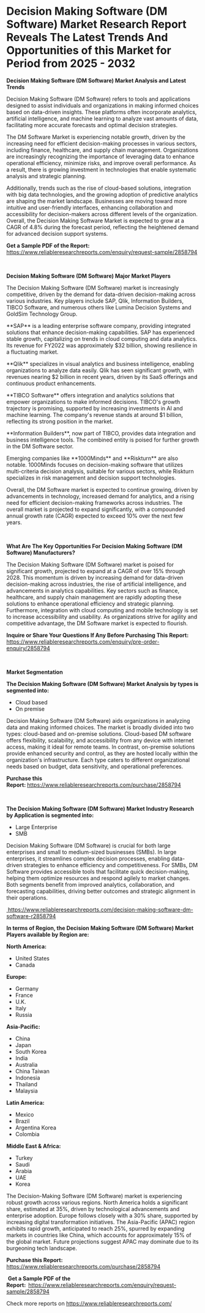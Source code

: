 <p><h1>Decision Making Software (DM Software) Market Research Report Reveals The Latest Trends And Opportunities of this Market for Period from 2025 - 2032</h1></p><p><strong>Decision Making Software (DM Software) Market Analysis and Latest Trends</strong></p>
<p><p>Decision Making Software (DM Software) refers to tools and applications designed to assist individuals and organizations in making informed choices based on data-driven insights. These platforms often incorporate analytics, artificial intelligence, and machine learning to analyze vast amounts of data, facilitating more accurate forecasts and optimal decision strategies. </p><p>The DM Software Market is experiencing notable growth, driven by the increasing need for efficient decision-making processes in various sectors, including finance, healthcare, and supply chain management. Organizations are increasingly recognizing the importance of leveraging data to enhance operational efficiency, minimize risks, and improve overall performance. As a result, there is growing investment in technologies that enable systematic analysis and strategic planning.</p><p>Additionally, trends such as the rise of cloud-based solutions, integration with big data technologies, and the growing adoption of predictive analytics are shaping the market landscape. Businesses are moving toward more intuitive and user-friendly interfaces, enhancing collaboration and accessibility for decision-makers across different levels of the organization. Overall, the Decision Making Software Market is expected to grow at a CAGR of 4.8% during the forecast period, reflecting the heightened demand for advanced decision support systems.</p></p>
<p><strong>Get a Sample PDF of the Report:&nbsp;</strong> <a href="https://www.reliableresearchreports.com/enquiry/request-sample/2858794?utm_campaign=2192&utm_medium=2&utm_source=Github&utm_content=ia&utm_term=12032025&utm_id=decision-making-software-dm-software">https://www.reliableresearchreports.com/enquiry/request-sample/2858794</a></p>
<p>&nbsp;</p>
<p><strong>Decision Making Software (DM Software) Major Market Players</strong></p>
<p><p>The Decision Making Software (DM Software) market is increasingly competitive, driven by the demand for data-driven decision-making across various industries. Key players include SAP, Qlik, Information Builders, TIBCO Software, and numerous others like Lumina Decision Systems and GoldSim Technology Group.</p><p>**SAP** is a leading enterprise software company, providing integrated solutions that enhance decision-making capabilities. SAP has experienced stable growth, capitalizing on trends in cloud computing and data analytics. Its revenue for FY2022 was approximately $32 billion, showing resilience in a fluctuating market.</p><p>**Qlik** specializes in visual analytics and business intelligence, enabling organizations to analyze data easily. Qlik has seen significant growth, with revenues nearing $2 billion in recent years, driven by its SaaS offerings and continuous product enhancements.</p><p>**TIBCO Software** offers integration and analytics solutions that empower organizations to make informed decisions. TIBCO's growth trajectory is promising, supported by increasing investments in AI and machine learning. The company's revenue stands at around $1 billion, reflecting its strong position in the market.</p><p>**Information Builders**, now part of TIBCO, provides data integration and business intelligence tools. The combined entity is poised for further growth in the DM Software sector.</p><p>Emerging companies like **1000Minds** and **Riskturn** are also notable. 1000Minds focuses on decision-making software that utilizes multi-criteria decision analysis, suitable for various sectors, while Riskturn specializes in risk management and decision support technologies.</p><p>Overall, the DM Software market is expected to continue growing, driven by advancements in technology, increased demand for analytics, and a rising need for efficient decision-making frameworks across industries. The overall market is projected to expand significantly, with a compounded annual growth rate (CAGR) expected to exceed 10% over the next few years.</p></p>
<p>&nbsp;</p>
<p><strong>What Are The Key Opportunities For Decision Making Software (DM Software) Manufacturers?</strong></p>
<p><p>The Decision Making Software (DM Software) market is poised for significant growth, projected to expand at a CAGR of over 15% through 2028. This momentum is driven by increasing demand for data-driven decision-making across industries, the rise of artificial intelligence, and advancements in analytics capabilities. Key sectors such as finance, healthcare, and supply chain management are rapidly adopting these solutions to enhance operational efficiency and strategic planning. Furthermore, integration with cloud computing and mobile technology is set to increase accessibility and usability. As organizations strive for agility and competitive advantage, the DM Software market is expected to flourish.</p></p>
<p><strong>Inquire or Share Your Questions If Any Before Purchasing This Report:</strong> <a href="https://www.reliableresearchreports.com/enquiry/pre-order-enquiry/2858794?utm_campaign=2192&utm_medium=2&utm_source=Github&utm_content=ia&utm_term=12032025&utm_id=decision-making-software-dm-software">https://www.reliableresearchreports.com/enquiry/pre-order-enquiry/2858794</a></p>
<p>&nbsp;</p>
<p><strong>Market Segmentation</strong></p>
<p><strong>The Decision Making Software (DM Software) Market Analysis by types is segmented into:</strong></p>
<p><ul><li>Cloud based</li><li>On premise</li></ul></p>
<p><p>Decision Making Software (DM Software) aids organizations in analyzing data and making informed choices. The market is broadly divided into two types: cloud-based and on-premise solutions. Cloud-based DM software offers flexibility, scalability, and accessibility from any device with internet access, making it ideal for remote teams. In contrast, on-premise solutions provide enhanced security and control, as they are hosted locally within the organization's infrastructure. Each type caters to different organizational needs based on budget, data sensitivity, and operational preferences.</p></p>
<p><strong>Purchase this Report:&nbsp;</strong><a href="https://www.reliableresearchreports.com/purchase/2858794?utm_campaign=2192&utm_medium=2&utm_source=Github&utm_content=ia&utm_term=12032025&utm_id=decision-making-software-dm-software">https://www.reliableresearchreports.com/purchase/2858794</a></p>
<p>&nbsp;</p>
<p><strong>The Decision Making Software (DM Software) Market Industry Research by Application is segmented into:</strong></p>
<p><ul><li>Large Enterprise</li><li>SMB</li></ul></p>
<p><p>Decision Making Software (DM Software) is crucial for both large enterprises and small to medium-sized businesses (SMBs). In large enterprises, it streamlines complex decision processes, enabling data-driven strategies to enhance efficiency and competitiveness. For SMBs, DM Software provides accessible tools that facilitate quick decision-making, helping them optimize resources and respond agilely to market changes. Both segments benefit from improved analytics, collaboration, and forecasting capabilities, driving better outcomes and strategic alignment in their operations.</p></p>
<p><a href="https://www.reliableresearchreports.com/decision-making-software-dm-software-r2858794?utm_campaign=2192&utm_medium=2&utm_source=Github&utm_content=ia&utm_term=12032025&utm_id=decision-making-software-dm-software">&nbsp;https://www.reliableresearchreports.com/decision-making-software-dm-software-r2858794</a></p>
<p><strong>In terms of Region, the Decision Making Software (DM Software) Market Players available by Region are:</strong></p>
<p>
    <p> <strong> North America: </strong>
        <ul>
            <li>United States</li>
            <li>Canada</li>
        </ul>
        </p> 
    <p> <strong> Europe: </strong>
        <ul>
            <li>Germany</li>
            <li>France</li>
            <li>U.K.</li>
            <li>Italy</li>
            <li>Russia</li>
        </ul>
        </p> 
    <p> <strong> Asia-Pacific: </strong>
        <ul>
            <li>China</li>
            <li>Japan</li>
            <li>South Korea</li>
            <li>India</li>
            <li>Australia</li>
            <li>China Taiwan</li>
            <li>Indonesia</li>
            <li>Thailand</li>
            <li>Malaysia</li>
        </ul>
        </p> 
    <p> <strong> Latin America: </strong>
        <ul>
            <li>Mexico</li>
            <li>Brazil</li>
            <li>Argentina Korea</li>
            <li>Colombia</li>
        </ul>
        </p> 
    <p> <strong> Middle East & Africa: </strong>
        <ul>
            <li>Turkey</li>
            <li>Saudi</li>
            <li>Arabia</li>
            <li>UAE</li>
            <li>Korea</li>
        </ul>
    </p>
    </p>
<p><p>The Decision-Making Software (DM Software) market is experiencing robust growth across various regions. North America holds a significant share, estimated at 35%, driven by technological advancements and enterprise adoption. Europe follows closely with a 30% share, supported by increasing digital transformation initiatives. The Asia-Pacific (APAC) region exhibits rapid growth, anticipated to reach 25%, spurred by expanding markets in countries like China, which accounts for approximately 15% of the global market. Future projections suggest APAC may dominate due to its burgeoning tech landscape.</p></p>
<p><strong>Purchase this Report: </strong><a href="https://www.reliableresearchreports.com/purchase/2858794?utm_campaign=2192&utm_medium=2&utm_source=Github&utm_content=ia&utm_term=12032025&utm_id=decision-making-software-dm-software">https://www.reliableresearchreports.com/purchase/2858794</a></p>
<p>&nbsp;<strong>Get a Sample PDF of the Report:&nbsp;&nbsp;</strong><a href="https://www.reliableresearchreports.com/enquiry/request-sample/2858794?utm_campaign=2192&utm_medium=2&utm_source=Github&utm_content=ia&utm_term=12032025&utm_id=decision-making-software-dm-software">https://www.reliableresearchreports.com/enquiry/request-sample/2858794</a></p>
<p><strong></strong></p>
<p>Check more reports on <a href="https://www.reliableresearchreports.com/?utm_campaign=2192&utm_medium=2&utm_source=Github&utm_content=ia&utm_term=12032025&utm_id=decision-making-software-dm-software">https://www.reliableresearchreports.com/</a></p>